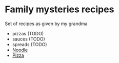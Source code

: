 # Family mysteries recipes

Set of recipes as given by my grandma


* pizzas (TODO)
* sauces (TODO)
* spreads (TODO)
* [Noodle](./noodle.md)
* [Pizza](./pizza.md)


